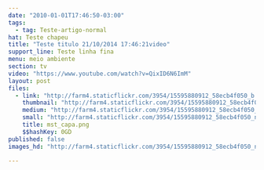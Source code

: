 ```yaml
---
date: "2010-01-01T17:46:50-03:00"
tags:
  - tag: Teste-artigo-normal
hat: Teste chapeu
title: "Teste titulo 21/10/2014 17:46:21video"
support_line: Teste linha fina
menu: meio ambiente
section: tv
video: "https://www.youtube.com/watch?v=QixID6N6ImM"
layout: post
files:
  - link: "http://farm4.staticflickr.com/3954/15595880912_58ecb4f050_b.jpg"
    thumbnail: "http://farm4.staticflickr.com/3954/15595880912_58ecb4f050_t.jpg"
    medium: "http://farm4.staticflickr.com/3954/15595880912_58ecb4f050_z.jpg"
    small: "http://farm4.staticflickr.com/3954/15595880912_58ecb4f050_n.jpg"
    title: mst_capa.png
    $$hashKey: 0GD
published: false
images_hd: "http://farm4.staticflickr.com/3954/15595880912_58ecb4f050_n.jpg"

---
```


